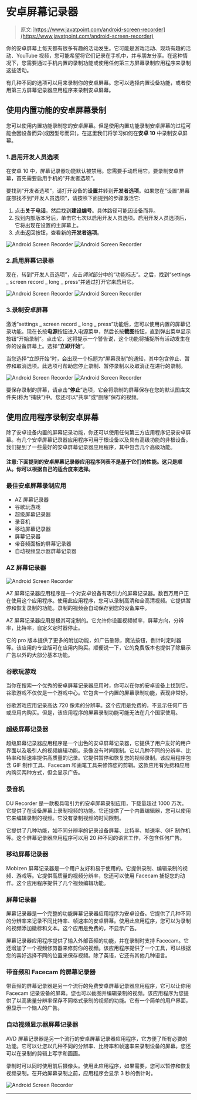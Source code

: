 # 安卓屏幕记录器

> 原文:[https://www.javatpoint.com/android-screen-recorder](https://www.javatpoint.com/android-screen-recorder)

你的安卓屏幕上每天都有很多有趣的活动发生。它可能是游戏活动、现场有趣的活动、YouTube 视频，您可能希望将它们记录在手机中，并与朋友分享。在这种情况下，您需要通过手机内置的录制功能或使用任何第三方屏幕录制应用程序来录制这些活动。

有几种不同的选项可以用来录制你的安卓屏幕。您可以选择内置设备功能，或者使用第三方屏幕记录器应用程序来录制安卓屏幕。

## 使用内置功能的安卓屏幕录制

您可以使用内置功能录制您的安卓屏幕。但是使用内置功能录制安卓屏幕的过程可能会因设备而异(或因型号而异)。在这里我们将学习如何在**安卓 10** 中录制安卓屏幕。

### 1.启用开发人员选项

在安卓 10 中，屏幕记录器功能默认被禁用。您需要手动启用它。要录制安卓屏幕，首先需要启用手机的“开发者选项”。

要找到“开发者选项”，请打开设备的**设置**并转到**开发者选项**。如果您在“设置”屏幕底部找不到“开发人员选项”，请按照下面提到的步骤激活它:

1.  点击**关于电话**，然后找到**建设编号**。具体路径可能因设备而异。
2.  找到内部版本号后，单击它七次以启用开发人员选项。启用开发人员选项后，它将出现在设置的主屏幕上。
3.  点击返回按钮，查看新的**开发者选项**。

![Android Screen Recorder](../Images/1484910a8cd6c05b56810472e0d09b5e.png) ![Android Screen Recorder](../Images/8756d921fb170fa9f7142bfa72f9cfa1.png)

### 2.启用屏幕记录器

现在，转到“开发人员选项”，点击*调试*部分中的“功能标志”。之后，找到“settings _ screen record _ long _ press”并通过打开它来启用它。

![Android Screen Recorder](../Images/479fba32c3e8e7da40ab5e94e9031a95.png) ![Android Screen Recorder](../Images/389f4bb013de1ebeeec0ec5df52a7350.png)

### 3.录制安卓屏幕

激活“settings _ screen record _ long _ press”功能后，您可以使用内置的屏幕记录功能。现在长按**电源**按钮进入电源菜单，然后长按**截图**按钮，直到弹出菜单显示按钮“开始录制”。点击它，这将提示一个警告说，这个功能将捕捉所有活动发生在你的设备屏幕上。选择“**立即开始**”。

当您选择“立即开始”时，会出现一个标题为“屏幕录制”的通知，其中包含停止、暂停和取消选项。此选项可帮助您停止录制、暂停录制以及取消正在进行的录制。

![Android Screen Recorder](../Images/a0cdb2e13935b42aa8745dfd17022287.png) ![Android Screen Recorder](../Images/0aa1a80d7d40f2d3cf10f84c948d94ec.png)

要保存录制的屏幕，请点击“**停止**”选项，它会将录制的屏幕保存在您的默认图库文件夹(称为“捕获”)中。您还可以“共享”或“删除”保存的视频。

## 使用应用程序录制安卓屏幕

除了安卓设备内置的屏幕记录功能，你还可以使用任何第三方应用程序记录安卓屏幕。有几个安卓屏幕记录器应用程序可用于根设备以及具有高级功能的非根设备。我们提到了一些最好的安卓屏幕记录器应用程序，其中包含几个高级功能。

#### 注意:下面提到的安卓屏幕记录器应用程序列表不是基于它们的性能。这只是顺从。你可以根据自己的适合度来选择。

### 最佳安卓屏幕录制应用

*   AZ 屏幕记录器
*   谷歌玩游戏
*   超级屏幕记录器
*   录音机
*   移动屏幕记录器
*   屏幕记录器
*   带音频面板的屏幕记录器
*   自动视频显示器屏幕记录器

### AZ 屏幕记录器

![Android Screen Recorder](../Images/762aba0d481cf7783dcf4f0cd973302c.png)

AZ 屏幕记录器应用程序是一个对安卓设备有吸引力的屏幕记录器。数百万用户正在使用这个应用程序。使用此应用程序，您可以录制高清和全高清视频。它提供暂停和恢复录制的功能。录制的视频会自动保存到您的设备库中。

AZ 屏幕记录器应用是极其可定制的。它允许你设置视频帧率，屏幕方向，分辨率，比特率，自定义定时器停止。

它的 pro 版本提供了更多的附加功能，如广告删除，魔法按钮，倒计时定时器等。该应用的专业版可在应用内购买。顺便说一下，它的免费版本也提供了除展示广告以外的大部分基本功能。

### 谷歌玩游戏

当你在搜索一个优秀的安卓屏幕记录器应用时，你可以在你的安卓设备上找到它。谷歌游戏不仅仅是一个游戏中心。它包含一个内置的屏幕录制功能，表现非常好。

谷歌游戏应用记录高达 720 像素的分辨率。这个应用是免费的，不显示任何广告或应用内购买。但是，该应用程序的屏幕录制功能可能无法在几个国家使用。

### 超级屏幕记录器

超级屏幕记录器应用程序是一个出色的安卓屏幕记录器，它提供了用户友好的用户界面以及吸引人的视频编辑功能。录像没有时间限制。它以几种不同的分辨率、比特率和帧速率提供高质量的记录。它提供暂停和恢复您的视频录制。该应用程序包含 GIF 制作工具、Facecam 和画笔工具来修饰您的剪辑。这款应用有免费和应用内购买两种方式，但会显示广告。

### 录音机

DU Recorder 是一款极具吸引力的安卓屏幕录制应用，下载量超过 1000 万次。它提供了在设备屏幕上录制视频的功能。它还提供了一个内置编辑器，您可以使用它来编辑录制的视频。它没有录制视频的时间限制。

它提供了几种功能，如不同分辨率的记录设备屏幕、比特率、帧速率、GIF 制作机等。这个屏幕记录器应用程序可以用 20 种不同的语言工作，不包含任何广告。

### 移动屏幕记录器

Mobizen 屏幕记录器是一个用户友好和易于使用的。它提供录制、编辑录制的视频、游戏等。它提供高质量的视频分辨率，您还可以使用 Facecam 捕捉您的动作。这个应用程序提供了几个视频编辑功能。

### 屏幕记录器

屏幕记录器是一个完整的功能屏幕记录器应用程序为安卓设备。它提供了几种不同的分辨率来记录不同比特率、帧速率的安卓屏幕。使用此应用程序，您可以为录制的视频添加徽标和文本。这个应用是免费的，不显示广告。

屏幕记录器应用程序提供了输入外部音频的功能，并在录制时支持 Facecam。它还增加了一个视频修剪器来修剪你的视频。该应用程序提供了一个工具，可以根据您的喜好选择不同的位置来保存视频。除了英语，它还有其他几种语言。

### 带音频和 Facecam 的屏幕记录器

带音频的屏幕记录器是另一个流行的免费安卓屏幕记录器应用程序，它可以让你用 Facecam 记录设备的屏幕。您也可以截图并编辑录制的视频。该应用程序为您提供了以高质量分辨率保存不同格式录制的视频的功能。它有一个简单的用户界面，但显示一个恼人的广告。

### 自动视频显示器屏幕记录器

AVD 屏幕记录器是另一个流行的安卓屏幕记录器应用程序，它方便了所有必要的功能。它可以让您以几种不同的分辨率、比特率和帧速率来录制设备的屏幕。您还可以在录制的剪辑上写字和画画。

录制时可以同时使用前后摄像头。使用此应用程序，如果需要，您可以暂停和恢复视频录制。在开始屏幕录制之前，应用程序会显示 3 秒的倒计时。

![Android Screen Recorder](../Images/8c7106d51d6f20abadacf6ef1954b9f2.png)

* * *
